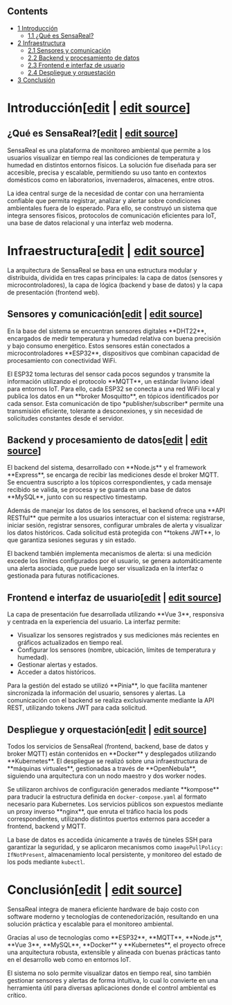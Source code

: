 ## Contents

* [1 Introducción](#Introducci.C3.B3n)
  + [1.1 ¿Qué es SensaReal?](#.C2.BFQu.C3.A9_es_SensaReal.3F)
* [2 Infraestructura](#Infraestructura)
  + [2.1 Sensores y comunicación](#Sensores_y_comunicaci.C3.B3n)
  + [2.2 Backend y procesamiento de datos](#Backend_y_procesamiento_de_datos)
  + [2.3 Frontend e interfaz de usuario](#Frontend_e_interfaz_de_usuario)
  + [2.4 Despliegue y orquestación](#Despliegue_y_orquestaci.C3.B3n)
* [3 Conclusión](#Conclusi.C3.B3n)

# Introducción[[edit](/pti/index.php?title=Categor%C3%ADa:Sensorial&veaction=edit&section=1 "Edit section: Introducción") | [edit source](/pti/index.php?title=Categor%C3%ADa:Sensorial&action=edit&section=1 "Edit section: Introducción")]

## ¿Qué es SensaReal?[[edit](/pti/index.php?title=Categor%C3%ADa:Sensorial&veaction=edit&section=2 "Edit section: ¿Qué es SensaReal?") | [edit source](/pti/index.php?title=Categor%C3%ADa:Sensorial&action=edit&section=2 "Edit section: ¿Qué es SensaReal?")]

SensaReal es una plataforma de monitoreo ambiental que permite a los usuarios visualizar en tiempo real las condiciones de temperatura y humedad en distintos entornos físicos. La solución fue diseñada para ser accesible, precisa y escalable, permitiendo su uso tanto en contextos domésticos como en laboratorios, invernaderos, almacenes, entre otros.

La idea central surge de la necesidad de contar con una herramienta confiable que permita registrar, analizar y alertar sobre condiciones ambientales fuera de lo esperado. Para ello, se construyó un sistema que integra sensores físicos, protocolos de comunicación eficientes para IoT, una base de datos relacional y una interfaz web moderna.

# Infraestructura[[edit](/pti/index.php?title=Categor%C3%ADa:Sensorial&veaction=edit&section=3 "Edit section: Infraestructura") | [edit source](/pti/index.php?title=Categor%C3%ADa:Sensorial&action=edit&section=3 "Edit section: Infraestructura")]

La arquitectura de SensaReal se basa en una estructura modular y distribuida, dividida en tres capas principales: la capa de datos (sensores y microcontroladores), la capa de lógica (backend y base de datos) y la capa de presentación (frontend web).

## Sensores y comunicación[[edit](/pti/index.php?title=Categor%C3%ADa:Sensorial&veaction=edit&section=4 "Edit section: Sensores y comunicación") | [edit source](/pti/index.php?title=Categor%C3%ADa:Sensorial&action=edit&section=4 "Edit section: Sensores y comunicación")]

En la base del sistema se encuentran sensores digitales \*\*DHT22\*\*, encargados de medir temperatura y humedad relativa con buena precisión y bajo consumo energético. Estos sensores están conectados a microcontroladores \*\*ESP32\*\*, dispositivos que combinan capacidad de procesamiento con conectividad WiFi.

El ESP32 toma lecturas del sensor cada pocos segundos y transmite la información utilizando el protocolo \*\*MQTT\*\*, un estándar liviano ideal para entornos IoT. Para ello, cada ESP32 se conecta a una red WiFi local y publica los datos en un \*\*broker Mosquitto\*\*, en tópicos identificados por cada sensor. Esta comunicación de tipo \*publisher/subscriber\* permite una transmisión eficiente, tolerante a desconexiones, y sin necesidad de solicitudes constantes desde el servidor.

## Backend y procesamiento de datos[[edit](/pti/index.php?title=Categor%C3%ADa:Sensorial&veaction=edit&section=5 "Edit section: Backend y procesamiento de datos") | [edit source](/pti/index.php?title=Categor%C3%ADa:Sensorial&action=edit&section=5 "Edit section: Backend y procesamiento de datos")]

El backend del sistema, desarrollado con \*\*Node.js\*\* y el framework \*\*Express\*\*, se encarga de recibir las mediciones desde el broker MQTT. Se encuentra suscripto a los tópicos correspondientes, y cada mensaje recibido se valida, se procesa y se guarda en una base de datos \*\*MySQL\*\*, junto con su respectivo timestamp.

Además de manejar los datos de los sensores, el backend ofrece una \*\*API RESTful\*\* que permite a los usuarios interactuar con el sistema: registrarse, iniciar sesión, registrar sensores, configurar umbrales de alerta y visualizar los datos históricos. Cada solicitud está protegida con \*\*tokens JWT\*\*, lo que garantiza sesiones seguras y sin estado.

El backend también implementa mecanismos de alerta: si una medición excede los límites configurados por el usuario, se genera automáticamente una alerta asociada, que puede luego ser visualizada en la interfaz o gestionada para futuras notificaciones.

## Frontend e interfaz de usuario[[edit](/pti/index.php?title=Categor%C3%ADa:Sensorial&veaction=edit&section=6 "Edit section: Frontend e interfaz de usuario") | [edit source](/pti/index.php?title=Categor%C3%ADa:Sensorial&action=edit&section=6 "Edit section: Frontend e interfaz de usuario")]

La capa de presentación fue desarrollada utilizando \*\*Vue 3\*\*, responsiva y centrada en la experiencia del usuario. La interfaz permite:

- Visualizar los sensores registrados y sus mediciones más recientes en gráficos actualizados en tiempo real.
- Configurar los sensores (nombre, ubicación, límites de temperatura y humedad).
- Gestionar alertas y estados.
- Acceder a datos históricos.

Para la gestión del estado se utilizó \*\*Pinia\*\*, lo que facilita mantener sincronizada la información del usuario, sensores y alertas. La comunicación con el backend se realiza exclusivamente mediante la API REST, utilizando tokens JWT para cada solicitud.

## Despliegue y orquestación[[edit](/pti/index.php?title=Categor%C3%ADa:Sensorial&veaction=edit&section=7 "Edit section: Despliegue y orquestación") | [edit source](/pti/index.php?title=Categor%C3%ADa:Sensorial&action=edit&section=7 "Edit section: Despliegue y orquestación")]

Todos los servicios de SensaReal (frontend, backend, base de datos y broker MQTT) están contenidos en \*\*Docker\*\* y desplegados utilizando \*\*Kubernetes\*\*. El despliegue se realizó sobre una infraestructura de \*\*máquinas virtuales\*\*, gestionadas a través de \*\*OpenNebula\*\*, siguiendo una arquitectura con un nodo maestro y dos worker nodes.

Se utilizaron archivos de configuración generados mediante \*\*kompose\*\* para traducir la estructura definida en `docker-compose.yaml` al formato necesario para Kubernetes. Los servicios públicos son expuestos mediante un proxy inverso \*\*nginx\*\*, que enruta el tráfico hacia los pods correspondientes, utilizando distintos puertos externos para acceder a frontend, backend y MQTT.

La base de datos es accedida únicamente a través de túneles SSH para garantizar la seguridad, y se aplicaron mecanismos como `imagePullPolicy: IfNotPresent`, almacenamiento local persistente, y monitoreo del estado de los pods mediante `kubectl`.

# Conclusión[[edit](/pti/index.php?title=Categor%C3%ADa:Sensorial&veaction=edit&section=8 "Edit section: Conclusión") | [edit source](/pti/index.php?title=Categor%C3%ADa:Sensorial&action=edit&section=8 "Edit section: Conclusión")]

SensaReal integra de manera eficiente hardware de bajo costo con software moderno y tecnologías de contenedorización, resultando en una solución práctica y escalable para el monitoreo ambiental.

Gracias al uso de tecnologías como \*\*ESP32\*\*, \*\*MQTT\*\*, \*\*Node.js\*\*, \*\*Vue 3\*\*, \*\*MySQL\*\*, \*\*Docker\*\* y \*\*Kubernetes\*\*, el proyecto ofrece una arquitectura robusta, extensible y alineada con buenas prácticas tanto en el desarrollo web como en entornos IoT.

El sistema no solo permite visualizar datos en tiempo real, sino también gestionar sensores y alertas de forma intuitiva, lo cual lo convierte en una herramienta útil para diversas aplicaciones donde el control ambiental es crítico.